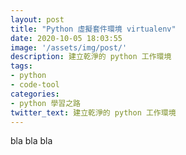 ```yaml
---
layout: post
title: "Python 虛擬套件環境 virtualenv"
date: 2020-10-05 18:03:55
image: '/assets/img/post/'
description: 建立乾淨的 python 工作環境
tags: 
- python
- code-tool
categories:
- python 學習之路
twitter_text: 建立乾淨的 python 工作環境
---
```


bla bla bla
